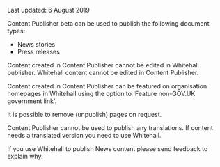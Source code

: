 <span class="govuk-hint">Last updated: 6 August 2019</span>

Content Publisher beta can be used to publish the following document types:

* News stories
* Press releases

Content created in Content Publisher cannot be edited in Whitehall publisher. Whitehall content cannot be edited in Content Publisher.

Content created in Content Publisher can be featured on organisation homepages in Whitehall using the option to 'Feature non-GOV.UK government link'.

It is possible to remove (unpublish) pages on request.

Content Publisher cannot be used to publish any translations. If content needs a translated version you need to use Whitehall.

If you use Whitehall to publish News content please send feedback to explain why.
